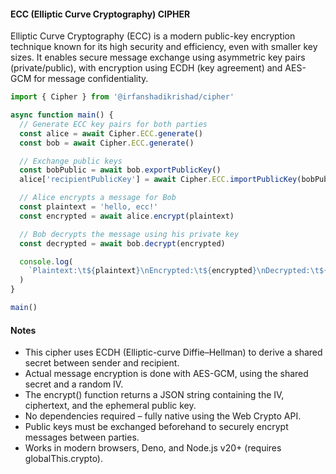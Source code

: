 #### ECC (Elliptic Curve Cryptography) CIPHER

Elliptic Curve Cryptography (ECC) is a modern public-key encryption technique known for its high security and efficiency, even with smaller key sizes. It enables secure message exchange using asymmetric key pairs (private/public), with encryption using ECDH (key agreement) and AES-GCM for message confidentiality.

```ts
import { Cipher } from '@irfanshadikrishad/cipher'

async function main() {
  // Generate ECC key pairs for both parties
  const alice = await Cipher.ECC.generate()
  const bob = await Cipher.ECC.generate()

  // Exchange public keys
  const bobPublic = await bob.exportPublicKey()
  alice['recipientPublicKey'] = await Cipher.ECC.importPublicKey(bobPublic)

  // Alice encrypts a message for Bob
  const plaintext = 'hello, ecc!'
  const encrypted = await alice.encrypt(plaintext)

  // Bob decrypts the message using his private key
  const decrypted = await bob.decrypt(encrypted)

  console.log(
    `Plaintext:\t${plaintext}\nEncrypted:\t${encrypted}\nDecrypted:\t${decrypted}`
  )
}

main()
```

#### Notes

- This cipher uses ECDH (Elliptic-curve Diffie–Hellman) to derive a shared secret between sender and recipient.
- Actual message encryption is done with AES-GCM, using the shared secret and a random IV.
- The encrypt() function returns a JSON string containing the IV, ciphertext, and the ephemeral public key.
- No dependencies required – fully native using the Web Crypto API.
- Public keys must be exchanged beforehand to securely encrypt messages between parties.
- Works in modern browsers, Deno, and Node.js v20+ (requires globalThis.crypto).
